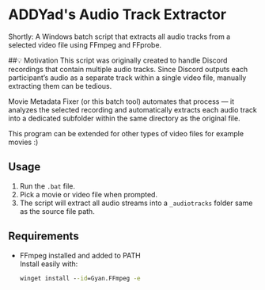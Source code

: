 # ADDYad's Audio Track Extractor

Shortly:
A Windows batch script that extracts all audio tracks from a selected video file using FFmpeg and FFprobe.

##💡 Motivation
This script was originally created to handle Discord recordings that contain multiple audio tracks.
Since Discord outputs each participant’s audio as a separate track within a single video file,
manually extracting them can be tedious.

Movie Metadata Fixer (or this batch tool) automates that process —
it analyzes the selected recording and automatically extracts each audio track
into a dedicated subfolder within the same directory as the original file.

This program can be extended for other types of video files for example movies :)

## Usage
1. Run the `.bat` file.
2. Pick a movie or video file when prompted.
3. The script will extract all audio streams into a `_audiotracks` folder same as the source file path.

## Requirements
- FFmpeg installed and added to PATH  
  Install easily with:
  ```cmd
  winget install --id=Gyan.FFmpeg -e
